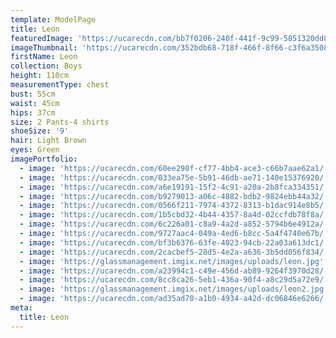 ```yaml
---
template: ModelPage
title: Leon
featuredImage: 'https://ucarecdn.com/bb7f0206-240f-441f-9c99-5851320dd8a4/'
imageThumbnail: 'https://ucarecdn.com/352bdb68-718f-466f-8f66-c3f6a3508b4a/'
firstName: Leon
collection: Boys
height: 110cm
measurementType: chest
bust: 55cm
waist: 45cm
hips: 37cm
size: 2 Pants-4 shirts
shoeSize: '9'
hair: Light Brown
eyes: Green
imagePortfolio:
  - image: 'https://ucarecdn.com/60ee290f-cf77-4bb4-ace3-c66b7aae62a1/'
  - image: 'https://ucarecdn.com/033ea75e-5b91-46db-ae71-140e15376920/'
  - image: 'https://ucarecdn.com/a6e19191-15f2-4c91-a20a-2b8fca334351/'
  - image: 'https://ucarecdn.com/b9279013-a06c-4882-bdb2-9824ebb44a32/'
  - image: 'https://ucarecdn.com/0566f211-7974-4372-8313-b1dac914e8b5/'
  - image: 'https://ucarecdn.com/1b5cbd32-4b44-4357-8a4d-02ccfdb78f8a/'
  - image: 'https://ucarecdn.com/6c226a01-c8a9-4a2d-a852-5794b6e4912a/'
  - image: 'https://ucarecdn.com/9727aac4-049a-4ed6-b8cc-5a4f4740e67b/'
  - image: 'https://ucarecdn.com/bf3b6376-63fe-4023-94cb-22a03a613dc1/'
  - image: 'https://ucarecdn.com/2cacbef5-28d5-4e2a-a636-3b5dd056f834/'
  - image: 'https://glassmanagement.imgix.net/images/uploads/leon.jpg'
  - image: 'https://ucarecdn.com/a23994c1-c49e-456d-ab89-9264f3970d28/'
  - image: 'https://ucarecdn.com/8cc8ca26-5eb1-436a-90f4-a8c29d5a72e9/'
  - image: 'https://glassmanagement.imgix.net/images/uploads/leon2.jpg'
  - image: 'https://ucarecdn.com/ad35ad70-a1b0-4934-a42d-dc06846e6266/'
meta:
  title: Leon
---
```


